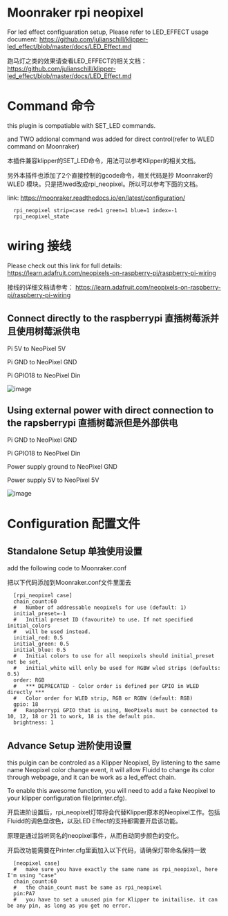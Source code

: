 # Moonraker rpi neopixel
For led effect configuaration setup, Please refer to LED_EFFECT usage document: https://github.com/julianschill/klipper-led_effect/blob/master/docs/LED_Effect.md

跑马灯之类的效果请查看LED_EFFECT的相关文档：https://github.com/julianschill/klipper-led_effect/blob/master/docs/LED_Effect.md

# Command 命令
this plugin is compatiable with SET_LED commands.

and TWO addional command was added for direct control(refer to WLED command on Moonraker)

本插件兼容klipper的SET_LED命令，用法可以参考Klipper的相关文档。

另外本插件也添加了2个直接控制的gcode命令，相关代码是抄 Moonraker的WLED 模块。只是把lwed改成rpi_neopixel。所以可以参考下面的文档。

link: https://moonraker.readthedocs.io/en/latest/configuration/
```
  rpi_neopixel strip=case red=1 green=1 blue=1 index=-1
  rpi_neopixel_state
```
# wiring 接线
Please check out this link for full details: https://learn.adafruit.com/neopixels-on-raspberry-pi/raspberry-pi-wiring

接线的详细文档请参考： https://learn.adafruit.com/neopixels-on-raspberry-pi/raspberry-pi-wiring

## Connect directly to the raspberrypi 直插树莓派并且使用树莓派供电
Pi 5V to NeoPixel 5V

Pi GND to NeoPixel GND

Pi GPIO18 to NeoPixel Din

![image](https://cdn-learn.adafruit.com/assets/assets/000/063/929/original/led_strips_raspi_NeoPixel_bb.jpg?1539981142)

## Using external power with direct connection to the rapsberrypi 直插树莓派但是外部供电
Pi GND to NeoPixel GND

Pi GPIO18 to NeoPixel Din

Power supply ground to NeoPixel GND

Power supply 5V to NeoPixel 5V

![image](https://cdn-learn.adafruit.com/assets/assets/000/063/928/original/led_strips_raspi_NeoPixel_powered_bb.jpg?1539980907)


# Configuration 配置文件

## Standalone Setup 单独使用设置
add the following code to Moonraker.conf

把以下代码添加到Moonraker.conf文件里面去
```
  [rpi_neopixel case]
  chain_count:60
  #   Number of addressable neopixels for use (default: 1)
  initial_preset=-1
  #   Initial preset ID (favourite) to use. If not specified initial_colors
  #   will be used instead.
  initial_red: 0.5
  initial_green: 0.5
  initial_blue: 0.5
  #   Initial colors to use for all neopixels should initial_preset not be set,
  #   initial_white will only be used for RGBW wled strips (defaults: 0.5)
  order: RGB
  #   *** DEPRECATED - Color order is defined per GPIO in WLED directly ***
  #   Color order for WLED strip, RGB or RGBW (default: RGB)
  gpio: 18
  #   Raspberrypi GPIO that is using, NeoPixels must be connected to 10, 12, 18 or 21 to work, 18 is the default pin.
  brightness: 1
```
## Advance Setup 进阶使用设置
this pulgin can be controled as a Klipper Neopixel, By listening to the same name Neopixel color change event, it will allow Fluidd to change its color through webpage, and it can be work as a led_effect chain.

To enable this awesome function, you will need to add a fake Neopixel to your klipper configuration file(printer.cfg).

开启进阶设置后，rpi_neopixel灯带将会代替Klipper原本的Neopixel工作。包括Fluidd的调色盘改色，以及LED Effect的支持都需要开启该功能。

原理是通过监听同名的neopixel事件，从而自动同步颜色的变化。

开启改功能需要在Printer.cfg里面加入以下代码，请确保灯带命名保持一致
```
  [neopixel case]
  #   make sure you have exactly the same name as rpi_neopixel, here I'm using "case"
  chain_count:60
  #   the chain_count must be same as rpi_neopixel
  pin:PA7
  #   you have to set a unused pin for Klipper to initailise. it can be any pin, as long as you get no error.
```
